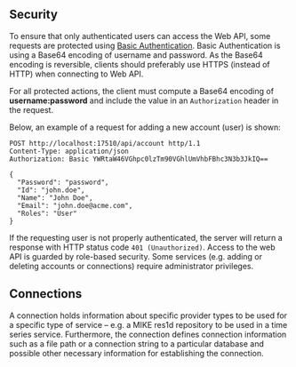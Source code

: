 ﻿## Security
To ensure that only authenticated users can access the Web API, some requests are protected using [Basic Authentication](https://en.wikipedia.org/wiki/Basic_access_authentication). Basic Authentication is using a Base64 encoding of username and password. As the Base64 encoding is reversible, clients should preferably use HTTPS (instead of HTTP) when connecting to Web API. 

For all protected actions, the client must compute a Base64 encoding of __username:password__ and include the value in an `Authorization` header in the request.

Below, an example of a request for adding a new account (user) is shown:

```http
POST http://localhost:17510/api/account http/1.1
Content-Type: application/json
Authorization: Basic YWRtaW46VGhpc0lzTm90VGhlUmVhbFBhc3N3b3JkIQ==

{
  "Password": "password",
  "Id": "john.doe",
  "Name": "John Doe",
  "Email": "john.doe@acme.com",
  "Roles": "User"
}
```
If the requesting user is not properly authenticated, the server will return a response with HTTP status code `401 (Unauthorized)`.
Access to the web API is guarded by role-based security. Some services (e.g. adding or deleting accounts or connections) require administrator privileges.

## Connections
A connection holds information about specific provider types to be used for a specific type of service – e.g. a MIKE res1d repository to be used in a time series service. Furthermore, the connection defines connection information such as a file path or a connection string to a particular database and possible other necessary information for establishing the connection.